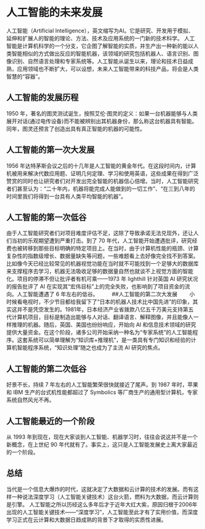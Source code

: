 # 人工智能的未来发展  
  
人工智能（Artificial Intelligence），英文缩写为AI。它是研究、开发用于模拟、延伸和扩展人的智能的理论、方法、技术及应用系统的一门新的技术科学。 人工智能是计算机科学的一个分支，它企图了解智能的实质，并生产出一种新的能以人类智能相似的方式做出反应的智能机器，该领域的研究包括机器人、语言识别、图像识别、自然语言处理和专家系统等。人工智能从诞生以来，理论和技术日益成熟，应用领域也不断扩大，可以设想，未来人工智能带来的科技产品，将会是人类智慧的“容器”。
 
## 人工智能的发展历程  

1950 年，著名的图灵测试诞生，按照艾伦·图灵的定义：如果一台机器能够与人类展开对话(通过电传设备)而不能被辨别出其机器身份，那么称这台机器具有智能。同年，图灵还预言了创造出具有真正智能的机器的可能性。

## 人工智能的第一次大发展  

1956 年达特茅斯会议之后的十几年是人工智能的黄金年代。在这段时间内，计算机被用来解决代数应用题、证明几何定理、学习和使用英语，这些成果在得到广泛赞赏的同时也让研究者们对开发出完全智能的机器信心倍增。当时，人工智能研究者们甚至认为：“二十年内，机器将能完成人能做到的一切工作”、“在三到八年的时间里我们将得到一台具有人类平均智能的机器”。

## 人工智能的第一次低谷  
由于人工智能研究者们对项目难度评估不足，这除了导致承诺无法兑现外，还让人们当初的乐观期望遭到严重打击。到了 70 年代，人工智能开始遭遇批评，研究经费也被转移到那些目标明确的特定项目上。在当时，由于计算机性能的瓶颈、计算复杂性的指数级增长、数据量缺失等问题，一些难题看上去好像完全找不到答案。比如像今天已经比较常见的机器视觉功能在当时就不可能找到一个足够大的数据库来支撑程序去学习，机器无法吸收足够的数据量自然也就谈不上视觉方面的智能化。项目的停滞不但让批评者有机可乘——1973 年 lighthill 针对英国 AI 研究状况的报告批评了 AI 在实现其“宏伟目标”上的完全失败，也影响到了项目资金的流向。人工智能遭遇了 6 年左右的低谷。
　　
##人工智能的第二次大发展　　
小时候看电视时，不少节目都给我留下了“日本的机器人技术比中国先进”的印象，其实这并不是凭空发生的。1981年，日本经济产业省拨款八亿五千万美元支持第五代计算机项目，目标是制造出能够与人对话、翻译语言、解释图像，并且能像人一样推理的机器。随后，英国、美国也纷纷响应，开始向 AI 和信息技术领域的研究提供大量资金。在这个阶段，诸多公司开始采纳一种名为“专家系统”的人工智能程序。这套系统可以简单理解为“知识库+推理机”，是一类具有专门知识和经验的计算机智能程序系统，“知识处理”随之也成为了主流 AI 研究的焦点。

## 人工智能的第二次低谷  

好景不长，持续 7 年左右的人工智能繁荣很快就接近了尾声。到 1987 年时，苹果和 IBM 生产的台式机性能都超过了 Symbolics 等厂商生产的通用型计算机，专家系统自然风光不再。

## 人工智能最近的一个阶段  

从 1993 年到现在，现在大家谈到人工智能、机器学习时，往往会说这并不是一个新概念，在上世纪 90 年代就有了。事实上，这只是人工智能发展史上离大家最近的一个阶段。

## 总结  

当代是一个信息大爆炸的时代，这就决定了大数据和云计算的技术的发展。而有这样一种说法深度学习（人工智能关键技术）这台火箭，燃料为大数据，而云计算则是引擎。 人工智能之所以历经这么多年后才于近年大红大紫，原因归根于2006年出现的人工智能关键技术——“深度学习”，人工智能至此才有了实用价值，而深度学习正式在云计算和大数据日趋成熟的背景下才取得的实质性进展。